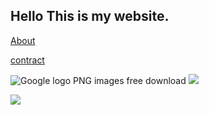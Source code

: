 ## Hello This is  my website.

[About](https://degular.github.io/)

[contract](https://degular.github.io/contract.html)

![Google logo PNG images free download](https://pngimg.com/uploads/google/google_PNG19644.png)
![](https://github.com/degular/degular.github.io/blob/main/images%20(1).png)

![](https://www.youtube.com/watch?v=jfKfPfyJRdk)
